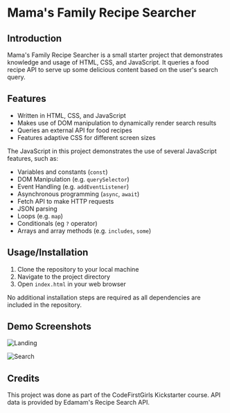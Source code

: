 # Mama's Family Recipe Searcher

## Introduction

Mama's Family Recipe Searcher is a small starter project that demonstrates knowledge and usage of HTML, CSS, and JavaScript. It queries a food recipe API to serve up some delicious content based on the user's search query. 

## Features

- Written in HTML, CSS, and JavaScript
- Makes use of DOM manipulation to dynamically render search results
- Queries an external API for food recipes
- Features adaptive CSS for different screen sizes

The JavaScript in this project demonstrates the use of several JavaScript features, such as:

- Variables and constants (`const`)
- DOM Manipulation (e.g. `querySelector`)
- Event Handling (e.g. `addEventListener`)
- Asynchronous programming (`async`, `await`)
- Fetch API to make HTTP requests
- JSON parsing
- Loops (e.g. `map`)
- Conditionals (eg `?` operator)
- Arrays and array methods (e.g. `includes`, `some`)

## Usage/Installation

1. Clone the repository to your local machine
2. Navigate to the project directory
3. Open `index.html` in your web browser

No additional installation steps are required as all dependencies are included in the repository.

## Demo Screenshots

![Landing](https://i.imgur.com/J28VXdd.png)

![Search](https://i.imgur.com/3FkIPL6.png)

## Credits

This project was done as part of the CodeFirstGirls Kickstarter course. API data is provided by Edamam's Recipe Search API.
